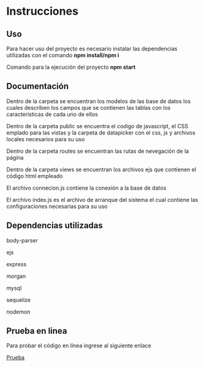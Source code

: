<h1>Instrucciones</h1>
<h2>Uso</h2>
<p>Para hacer uso del proyecto es necesario instalar las dependencias utilizadas con el comando <b>npm install/npm i</b></p>
<p>Comando para la ejecución del proyecto <b>npm start</b></p>

<h2>Documentación</h2>
<p>Dentro de la carpeta se encuentran los modelos de las base de datos los cuales describen los campos que se contienen las tablas con los características de cada uno de ellos</p>
<p>Dentro de la carpeta public se encuentra el codigo de javascript, el CSS emplado para las vistas y la carpeta de datapicker con el css, js y archivos locales necesarios para su uso</p>
<p>Dentro de la carpeta routes se encuentran las rutas de nevegación de la página</p>
<p>Dentro de la carpeta views se encuentran los archivos ejs que contienen el código html empleado</p>
<p>El archivo connecion.js contiene la conexión a la base de datos</p>
<p>El archivo index.js es el archivo de arranque del sistema el cual contiene las configuraciones necesarias para su uso</p>

<h2>Dependencias utilizadas</h2>
<p>body-parser</p>
<p>ejs</p>
<p>express</p>
<p>morgan</p>
<p>mysql</p>
<p>sequelize</p>
<p>nodemon</p>

<h2>Prueba en linea</h2>
<p>Para probar el código en línea ingrese al siguiente enlace</p>
<a href=https://brandium.herokuapp.com/dashboard>Prueba</a>